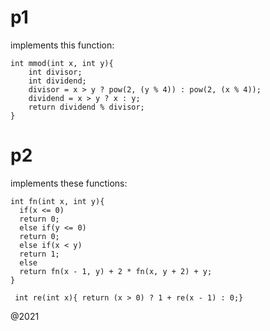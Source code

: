 # p1

implements this function: 

    int mmod(int x, int y){
        int divisor;
        int dividend;
        divisor = x > y ? pow(2, (y % 4)) : pow(2, (x % 4));
        dividend = x > y ? x : y;
        return dividend % divisor;
    }

# p2

 implements these functions: 
 
    int fn(int x, int y){
      if(x <= 0)
      return 0;
      else if(y <= 0)
      return 0;
      else if(x < y)
      return 1;
      else
      return fn(x - 1, y) + 2 * fn(x, y + 2) + y;
    }
    
     int re(int x){ return (x > 0) ? 1 + re(x - 1) : 0;}

@2021
